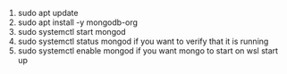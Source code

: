 1. sudo apt update
2. sudo apt install -y mongodb-org
3. sudo systemctl start mongod
4. sudo systemctl status mongod if you want to verify that it is running
5. sudo systemctl enable mongod if you want mongo to start on wsl start up